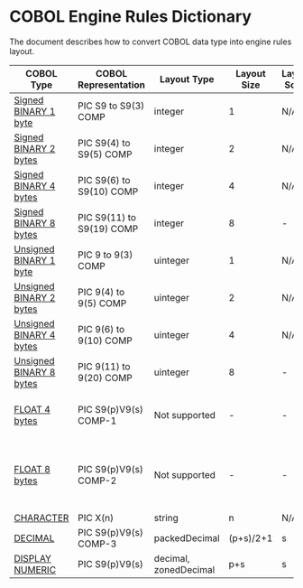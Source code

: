 
# COBOL Engine Rules Dictionary
The document describes how to convert COBOL data type into engine rules layout.
 
|COBOL Type|COBOL Representation|Layout Type|Layout Size|Layout Scale|Range|
|------------|--------| -----|----|---|---|
|[Signed BINARY 1 byte](https://github.com/larandvit/ebcdic-parser/blob/master/docs/cobol_binary_type.md)|PIC S9 to S9(3) COMP|integer|1|N/A|-128 to 128|
|[Signed BINARY 2 bytes](https://github.com/larandvit/ebcdic-parser/blob/master/docs/cobol_binary_type.md)|PIC S9(4) to S9(5) COMP|integer|2|N/A|-32768 to 32767|
|[Signed BINARY 4 bytes](https://github.com/larandvit/ebcdic-parser/blob/master/docs/cobol_binary_type.md)|PIC S9(6) to S9(10) COMP|integer|4|N/A|-2147483648 to 2147483647|
|[Signed BINARY 8 bytes](https://github.com/larandvit/ebcdic-parser/blob/master/docs/cobol_binary_type.md)|PIC S9(11) to S9(19) COMP|integer|8|-|-9223372036854775808 to 9223372036854775807|
|[Unsigned BINARY 1 byte](https://github.com/larandvit/ebcdic-parser/blob/master/docs/cobol_binary_type_unsigned.md)|PIC 9 to 9(3) COMP|uinteger|1|N/A|0 to 255|
|[Unsigned BINARY 2 bytes](https://github.com/larandvit/ebcdic-parser/blob/master/docs/cobol_binary_type_unsigned.md)|PIC 9(4) to 9(5) COMP|uinteger|2|N/A|0 to 65535|
|[Unsigned BINARY 4 bytes](https://github.com/larandvit/ebcdic-parser/blob/master/docs/cobol_binary_type_unsigned.md)|PIC 9(6) to 9(10) COMP|uinteger|4|N/A|0 to 4294967295|
|[Unsigned BINARY 8 bytes](https://github.com/larandvit/ebcdic-parser/blob/master/docs/cobol_binary_type_unsigned.md)|PIC 9(11) to 9(20) COMP|uinteger|8|-|0 to 18446744073709551615|
|[FLOAT 4 bytes](https://github.com/larandvit/ebcdic-parser/blob/master/docs/cobol_float_type.md)|PIC S9(p)V9(s) COMP-1|Not supported|-|-|-3.4028235E+38 to -1.1754944E-38, 0.0E+0, +1.1754944E-38 to +3.4028235E+38|
|[FLOAT 8 bytes](https://github.com/larandvit/ebcdic-parser/blob/master/docs/cobol_float_type.md)|PIC S9(p)V9(s) COMP-2|Not supported|-|-|-1.797693134862315E+308 to -2.225073858507201E-308, 0.0E+0, +2.225073858507201E-308 to +1.797693134862315E+308|
|[CHARACTER](https://github.com/larandvit/ebcdic-parser/blob/master/docs/cobol_character_type.md)|PIC X(n)|string|n|N/A|N/A|
|[DECIMAL](https://github.com/larandvit/ebcdic-parser/blob/master/docs/cobol_packed_decimal_type.md)|PIC S9(p)V9(s) COMP-3|packedDecimal|(p+s)/2+1|s|N/A|
|[DISPLAY NUMERIC](https://github.com/larandvit/ebcdic-parser/blob/master/docs/cobol_zoned-decimal-type.md)|PIC S9(p)V9(s)|decimal, zonedDecimal|p+s|s|N/A|

